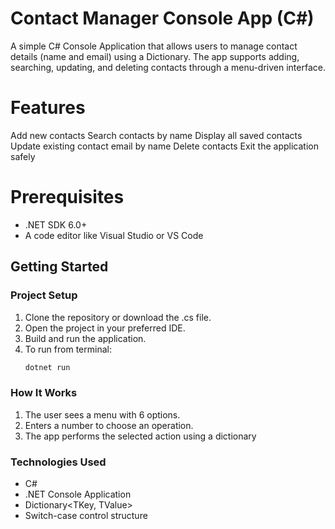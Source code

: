 # Contact Manager Console App (C#)

A simple C# Console Application that allows users to manage contact details (name and email) using a Dictionary. The app supports adding, searching, updating, and deleting contacts through a menu-driven interface.

# Features
Add new contacts
Search contacts by name
Display all saved contacts
Update existing contact email by name
Delete contacts
Exit the application safely

# Prerequisites

- .NET SDK 6.0+
-  A code editor like Visual Studio or VS Code

## Getting Started

### Project Setup

1. Clone the repository or download the .cs file.
2. Open the project in your preferred IDE.
3. Build and run the application.
4. To run from terminal:
   ```bash
   dotnet run

### How It Works

1. The user sees a menu with 6 options.
2. Enters a number to choose an operation.
3. The app performs the selected action using a dictionary

### Technologies Used
- C#
- .NET Console Application
- Dictionary<TKey, TValue>
- Switch-case control structure


